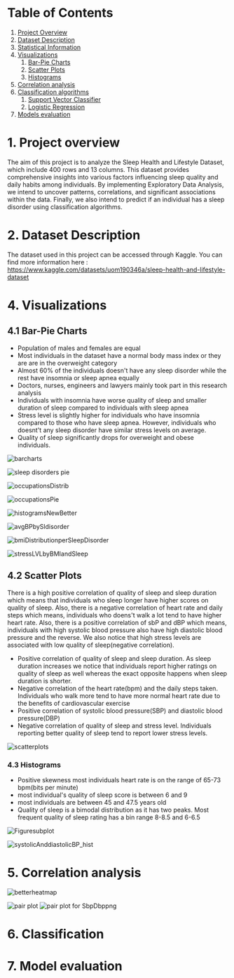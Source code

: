 # Table of Contents
1. [Project Overview](#project-overview)
2. [Dataset Description](#dataset-description)
3. [Statistical Information](#statistical-information)
4. [Visualizations](#visualizations)
   1. [Bar-Pie Charts](#Bar-Pie-Charts)
   2. [Scatter Plots](#Scatter-Plots)
   3. [Histograms](#Histograms)
5. [Correlation analysis](#correlation-analysis)
6. [Classification algorithms](#classification)
   1. [Support Vector Classifier](#svc)
   2. [Logistic Regression](#llc)
7. [Models evaluation](model-evaluation)
   




        


# 1. Project overview
The aim of this project is to analyze the Sleep Health and Lifestyle Dataset, which include 400 rows and 13 columns. This dataset provides comprehensive insights into various factors influencing sleep quality and daily habits among individuals. By implementing Exploratory Data Analysis, we intend to uncover patterns, correlations, and significant associations within the data. Finally, we also intend to predict if an individual has a sleep disorder using classification algorithms.


# 2. Dataset Description
The dataset used in this project can be accessed  through Kaggle. You can find more information here : https://www.kaggle.com/datasets/uom190346a/sleep-health-and-lifestyle-dataset



# 4. Visualizations
 

## 4.1 Bar-Pie Charts
<a name="Bar-Pie-Charts"></a>


- Population of males and females are equal
- Most individuals in the dataset have a normal body mass index or they are are in the overweight category
- Almost 60% of the individuals doesn't have any sleep disorder while the rest have insomnia or sleep apnea equally
- Doctors, nurses, engineers and lawyers mainly took part in this research analysis
- Individuals with insomnia have worse quality of sleep and smaller duration of sleep compared to individuals with sleep apnea
- Stress level is slightly higher for individuals who have insomnia compared to those who have sleep apnea. However, individuals who doesnt't any sleep disorder have similar stress levels on average.
- Quality of sleep significantly drops for overweight and obese individuals. 

![barcharts](https://github.com/BillysKes/Sleep-Health-Lifestyle-analysis/assets/73298709/b86258dc-aab8-4e91-9c7d-53c677fb18f9)

![sleep disorders pie](https://github.com/BillysKes/Sleep-Health-Lifestyle-analysis/assets/73298709/c06a376e-5138-4445-9eb2-47cb01ff42f3)

![occupationsDistrib](https://github.com/BillysKes/Sleep-Health-Lifestyle-analysis/assets/73298709/4ccd2666-66fb-4c9f-ad1d-c6cba99323d2)

![occupationsPie](https://github.com/BillysKes/Sleep-Health-Lifestyle-analysis/assets/73298709/4cfdee09-58fc-4695-8e93-5ce80da29e69)


![histogramsNewBetter](https://github.com/BillysKes/Sleep-Health-Lifestyle-analysis/assets/73298709/0d1f6d44-e2d4-49ad-a5b0-de421b5077b6)


![avgBPbySldisorder](https://github.com/BillysKes/Sleep-Health-Lifestyle-analysis/assets/73298709/6772ee33-b1cd-4fdc-bae3-460cd33aa038)

![bmiDistributionperSleepDisorder](https://github.com/BillysKes/Sleep-Health-Lifestyle-analysis/assets/73298709/1c28a43c-538f-433f-804b-684cac6d7422)

![stressLVLbyBMIandSleep](https://github.com/BillysKes/Sleep-Health-Lifestyle-analysis/assets/73298709/ffea0327-3f26-47d2-b5bd-efbc1a1085cd)



## 4.2 Scatter Plots
<a name="Scatter-Plots"></a>
There is a high positive correlation of quality of sleep and sleep duration which means that individuals who sleep longer have higher scores on quality of sleep. Also, there is a negative correlation of heart rate and daily steps which means, individuals who doens't walk a lot tend to have higher heart rate. Also, there is a positive correlation of sbP and dBP which means, individuals with high systolic blood pressure also have high diastolic blood pressure and the reverse. We also notice that high stress levels are associated with low quality of sleep(negative correlation).

- Positive correlation of quality of sleep and sleep duration. As sleep duration increases we notice that individuals report higher ratings on quality of sleep as well whereas the exact opposite happens when sleep duration is shorter.
- Negative correlation of the heart rate(bpm) and the daily steps taken. Individuals who walk more tend to have more normal heart rate due to the benefits of cardiovascular exercise
- Positive correlation of systolic blood pressure(SBP) and diastolic blood pressure(DBP)
- Negative correlation of quality of sleep and stress level. Individuals reporting better quality of sleep tend to report lower stress levels.

![scatterplots](https://github.com/BillysKes/Sleep-Health-Lifestyle-analysis/assets/73298709/987df6e0-d07f-4de2-a94e-69ccee17d74c)


### 4.3 Histograms
<a name="histograms"></a>

- Positive skewness most individuals heart rate is on the range of 65-73 bpm(bits per minute)
- most individual's quality of sleep score is between 6 and 9 
- most individuals are between 45 and 47.5 years old
- Quality of sleep is a bimodal distribution as it has two peaks. Most frequent quality of sleep rating has a bin range 8-8.5 and 6-6.5 

![Figuresubplot](https://github.com/BillysKes/Sleep-Health-Lifestyle-analysis/assets/73298709/cdc2a4af-479f-46f4-aec0-f75c032da4f5)

![systolicAnddiastolicBP_hist](https://github.com/BillysKes/Sleep-Health-Lifestyle-analysis/assets/73298709/5f628f51-1326-42dc-9911-f8aeaeea268f)


# 5. Correlation analysis

![betterheatmap](https://github.com/BillysKes/Sleep-Health-Lifestyle-analysis/assets/73298709/56c06e40-2542-47a2-9866-be421a680849)

![pair plot ](https://github.com/BillysKes/Sleep-Health-Lifestyle-analysis/assets/73298709/d8dcb03d-036a-40e2-83d3-2ec837ddbd2f)
![pair plot for SbpDbppng](https://github.com/BillysKes/Sleep-Health-Lifestyle-analysis/assets/73298709/7bc372c8-2fbd-4a4c-9218-9449cb37df7f)


# 6. Classification


# 7. Model evaluation



